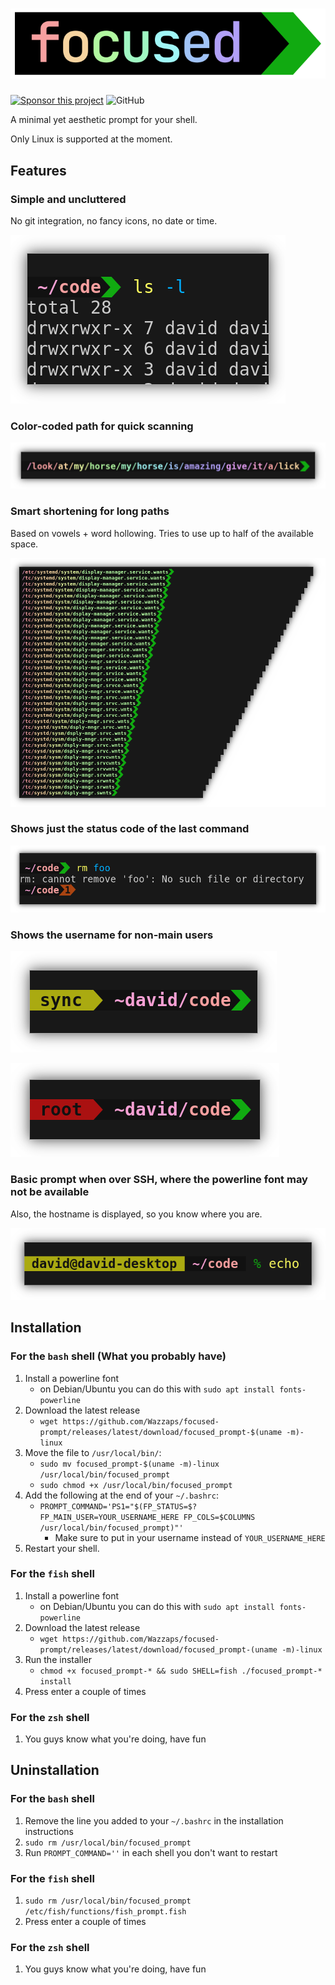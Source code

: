 # ![Focused prompt logo](./doc/logo.svg)

[![Sponsor this project](https://img.shields.io/static/v1?label=Sponsor&logo=github-sponsors&logoColor=ffffff&color=777&message=This%20Project&style=for-the-badge)](https://github.com/sponsors/Wazzaps) ![GitHub](https://img.shields.io/github/license/Wazzaps/focused_prompt?style=for-the-badge)

A minimal yet aesthetic prompt for your shell.

Only Linux is supported at the moment.

## Features

### Simple and uncluttered

No git integration, no fancy icons, no date or time.

![Focused prompt screenshot](./doc/simple_example.png)

### Color-coded path for quick scanning

![Focused prompt screenshot](./doc/coloring_example.png)

### Smart shortening for long paths

Based on vowels + word hollowing. Tries to use up to half of the available space.

![Focused prompt screenshot](./doc/shortening_example.png)

### Shows just the status code of the last command

![Focused prompt screenshot](./doc/status_example.png)

### Shows the username for non-main users

![Focused prompt screenshot](./doc/other_user_example.png)

![Focused prompt screenshot](./doc/root_example.png)

### Basic prompt when over SSH, where the powerline font may not be available

Also, the hostname is displayed, so you know where you are.

![Focused prompt screenshot](./doc/ssh_example.png)

## Installation

### For the `bash` shell (What you probably have)

1. Install a powerline font
   - on Debian/Ubuntu you can do this with `sudo apt install fonts-powerline`
2. Download the latest release
   - `wget https://github.com/Wazzaps/focused-prompt/releases/latest/download/focused_prompt-$(uname -m)-linux`
3. Move the file to `/usr/local/bin/`:
   - `sudo mv focused_prompt-$(uname -m)-linux /usr/local/bin/focused_prompt`
   - `sudo chmod +x /usr/local/bin/focused_prompt`
4. Add the following at the end of your `~/.bashrc`:
   - `PROMPT_COMMAND='PS1="$(FP_STATUS=$? FP_MAIN_USER=YOUR_USERNAME_HERE FP_COLS=$COLUMNS /usr/local/bin/focused_prompt)"'`
     - Make sure to put in your username instead of `YOUR_USERNAME_HERE`
5. Restart your shell.

### For the `fish` shell

1. Install a powerline font
   - on Debian/Ubuntu you can do this with `sudo apt install fonts-powerline`
2. Download the latest release
   - `wget https://github.com/Wazzaps/focused-prompt/releases/latest/download/focused_prompt-(uname -m)-linux`
3. Run the installer
   - `chmod +x focused_prompt-* && sudo SHELL=fish ./focused_prompt-* install`
4. Press enter a couple of times

### For the `zsh` shell

1. You guys know what you're doing, have fun

## Uninstallation

### For the `bash` shell

1. Remove the line you added to your `~/.bashrc` in the installation instructions
2. `sudo rm /usr/local/bin/focused_prompt`
3. Run `PROMPT_COMMAND=''` in each shell you don't want to restart

### For the `fish` shell

1. `sudo rm /usr/local/bin/focused_prompt /etc/fish/functions/fish_prompt.fish`
2. Press enter a couple of times

### For the `zsh` shell

1. You guys know what you're doing, have fun
